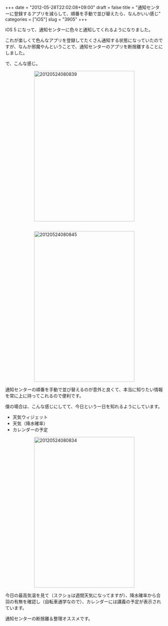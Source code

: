 +++
date = "2012-05-28T22:02:08+09:00"
draft = false
title = "通知センターに登録するアプリを減らして、順番を手動で並び替えたら、なんかいい感じ"
categories = ["iOS"]
slug = "3905"
+++

iOS 5 になって、通知センターに色々と通知してくれるようになりました。

これが楽しくて色んなアプリを登録してたくさん通知する状態になっていたのですが、なんか邪魔やんということで、通知センターのアプリを断捨離することにしました。

で、こんな感じ。

<img style="display:block; margin-left:auto; margin-right:auto;" src="/images/2012/05/20120524080839.png" alt="20120524080839" title="20120524080839.png" border="0" width="320" height="480" /><br />

<img style="display:block; margin-left:auto; margin-right:auto;" src="/images/2012/05/20120524080845.png" alt="20120524080845" title="20120524080845.png" border="0" width="320" height="480" />

通知センターの順番を手動で並び替えるのが意外と良くて、本当に知りたい情報を常に上に持ってこれるので便利です。

僕の場合は、こんな感じにしてて、今日という一日を知れるようにしています。

<ul><li>天気ウィジェット</li>
<li>天気（降水確率）</li>
<li>カレンダーの予定</li></ul>

<img style="display:block; margin-left:auto; margin-right:auto;" src="/images/2012/05/20120524080834.png" alt="20120524080834" title="20120524080834.png" border="0" width="320" height="480" />

今日の最高気温を見て（スクショは週間天気になってますが）、降水確率から合羽の有無を確認し（自転車通学なので）、カレンダーには講義の予定が表示されています。

通知センターの断捨離＆整理オススメです。
